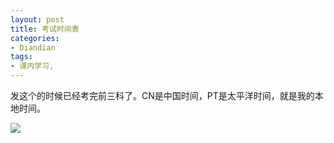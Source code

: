 ```yaml
---
layout: post
title: 考试时间表
categories:
- Diandian
tags:
- 课内学习, 
---
```

<p>发这个的时候已经考完前三科了。CN是中国时间，PT是太平洋时间，就是我的本地时间。</p>
<p><img src="http://m3.img.srcdd.com/farm4/d/2012/0627/10/750627302221F43B4F93849214A699BD_B500_900_500_481.PNG" /><br /></p>
<p></p>